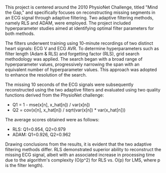 This project is centered around the 2010 PhysioNet Challenge, titled "Mind the Gap," and specifically focuses on reconstructing missing segments in an ECG signal through adaptive filtering. Two adaptive filtering methods, namely RLS and ADAM, were employed. The project included hyperparameter studies aimed at identifying optimal filter parameters for both methods.

The filters underwent training using 10-minute recordings of two distinct heart signals: ECG V and ECG AVR. To determine hyperparameters such as filter length (Adam & RLS) and forgetting factor (RLS), grid search methodology was applied. The search began with a broad range of hyperparameter values, progressively narrowing the span with an equivalent number of hyperparameter values. This approach was adopted to enhance the resolution of the search.

The missing 10 seconds of the ECG signals were subsequently reconstructed using the two adaptive filters and evaluated using two quality functions derived from the PhysioNet challenge:
- Q1 = 1 - mse(x[n], x_hat[n]) / var(x[n])
- Q2 = cov(x[n], x_hat[n]) / sqrt(var(x[n]) * var(x_hat[n]))

The average scores obtained were as follows:
- RLS: Q1=0.954, Q2=0.979
- ADAM: Q1=0.926, Q2=0.962

Drawing conclusions from the results, it is evident that the two adaptive filtering methods differ. RLS demonstrated superior ability to reconstruct the missing ECG signal, albeit with an associated increase in processing time due to the algorithm's complexity (O(p^2) for RLS vs. O(p) for LMS, where p is the filter length).
